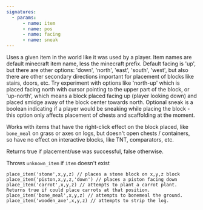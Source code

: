 ```yaml
---
signatures:
  - params:
      - name: item
      - name: pos
      - name: facing
      - name: sneak
---
```


Uses a given item in the world like it was used by a player. Item names are
default minecraft item name, less the minecraft prefix. Default facing is 'up',
but there are other options: 'down', 'north', 'east', 'south', 'west', but also
there are other secondary directions important for placement of blocks like
stairs, doors, etc. Try experiment with options like 'north-up' which is placed
facing north with cursor pointing to the upper part of the block, or 'up-north',
which means a block placed facing up (player looking down) and placed smidge
away of the block center towards north. Optional sneak is a boolean indicating
if a player would be sneaking while placing the block - this option only affects
placement of chests and scaffolding at the moment.

Works with items that have the right-click effect on the block placed, like
`bone_meal` on grass or axes on logs, but doesn't open chests / containers, so
have no effect on interactive blocks, like TNT, comparators, etc.

Returns true if placement/use was successful, false otherwise.

Throws `unknown_item` if `item` doesn't exist

```scarpet
place_item('stone',x,y,z) // places a stone block on x,y,z block
place_item('piston,x,y,z,'down') // places a piston facing down
place_item('carrot',x,y,z) // attempts to plant a carrot plant. Returns true if could place carrots at that position.
place_item('bone_meal',x,y,z) // attempts to bonemeal the ground.
place_item('wooden_axe',x,y,z) // attempts to strip the log.
```
